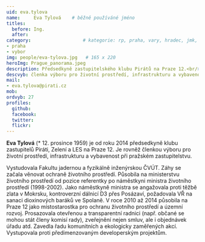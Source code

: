 ```yaml
---
uid: eva.tylova
name:     Eva Tylová  	# běžně používáné jméno
titles:
  before: Ing. 
  after:
category:               	# kategorie: rp, praha, vary, hradec, jmk,
- praha
- vybor
img: people/eva-tylova.jpg   # 165 x 220
heroImg: Prague_panorama.jpeg
description: Předsedkyně zastupitelského klubu Pirátů na Praze 12.<br/>       	# kratký popis, max 160 znaků
descvyb: členka výboru pro životní prostředí, infrastrukturu a vybavenost ZHMP
mail:
- eva.tylova@pirati.cz
mob:			 
ordvyb: 27
profiles:
  github:       
  facebook:     
  twitter: 		  
  flickr:		  
---
```


**Eva Tylová** (* 12. prosince 1959) je od roku 2014 předsedkyně klubu zastupitelů Piráti, Zelení a LES na Praze 12. Je rovněž členkou výboru pro životní prostředí, infrastrukturu a vybavenost při pražském zastupitelstvu.

Vystudovala Fakultu jadernou a fyzikálně inženýrskou ČVÚT. Záhy se začala věnovat ochraně životního prostředí. Působila na ministerstvu životního prostředí od pozice referentky po náměstkyni ministra životního prostředí (1998-2002). Jako náměstkyně ministra se angažovala proti těžbě zlata v Mokrsku, kontroverzní dálnicí D3 přes Posázaví, požadovala VŘ na sanaci dioxinových baráků ve Spolaně. V roce 2010 až 2014 působila na Praze 12 jako místostarostka pro ochranu životního prostředí a územní rozvoj. Prosazovala otevřenou a transparentní radnici (např. občané se mohou stát členy komisí rady), zveřejnění nejen smluv, ale i objednávek úřadu atd. Zavedla řadu komunitních a ekologicky zaměřených akcí. Vystupovala proti předimenzovaným developerským projektům.

